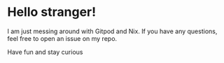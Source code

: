 # Hello stranger!

I am just messing around with Gitpod and Nix.
If you have any questions, feel free to open an issue on my repo.

Have fun and stay curious